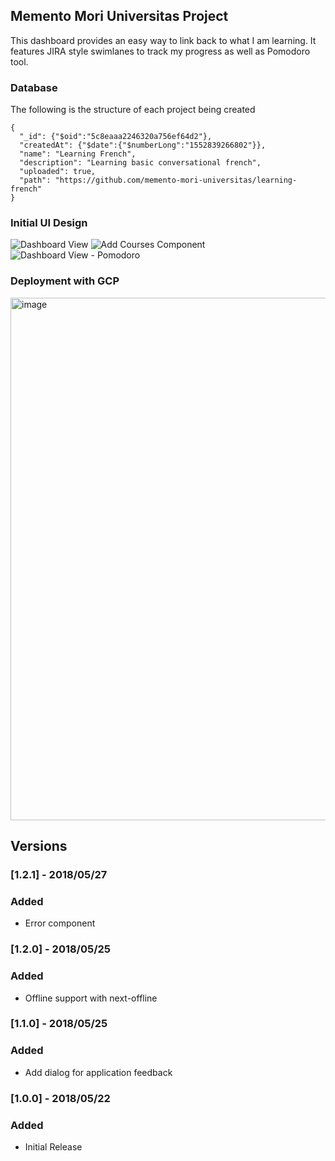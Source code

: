 ## Memento Mori Universitas Project

This dashboard provides an easy way to link back to what I am learning. It features JIRA style swimlanes to track my progress
as well as Pomodoro tool.

### Database

The following is the structure of each project being created

```
{
  "_id": {"$oid":"5c8eaaa2246320a756ef64d2"},
  "createdAt": {"$date":{"$numberLong":"1552839266802"}},
  "name": "Learning French",
  "description": "Learning basic conversational french",
  "uploaded": true,
  "path": "https://github.com/memento-mori-universitas/learning-french"
}
```

### Initial UI Design

![Dashboard View](https://user-images.githubusercontent.com/1566236/56462103-4cb44f80-638b-11e9-8259-14d0b8e0c937.png)
![Add Courses Component](https://user-images.githubusercontent.com/1566236/56462102-4cb44f80-638b-11e9-8aac-58952b05fdc3.png)
![Dashboard View - Pomodoro](https://user-images.githubusercontent.com/1566236/56462101-4cb44f80-638b-11e9-9e4b-ddb2662ebcc8.png)

### Deployment with GCP

<img width="836" alt="image" src="https://user-images.githubusercontent.com/1566236/57993924-f8cf8000-7a88-11e9-9504-47b14e85c82d.png">

## Versions

### [1.2.1] - 2018/05/27
### Added
- Error component

### [1.2.0] - 2018/05/25
### Added
- Offline support with next-offline

### [1.1.0] - 2018/05/25
### Added
- Add dialog for application feedback

### [1.0.0] - 2018/05/22
### Added
- Initial Release